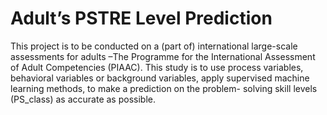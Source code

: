 # Adult’s PSTRE Level Prediction

This project is to be conducted on a (part of) international large-scale assessments for adults –The Programme for the International Assessment of Adult Competencies (PIAAC). This study is to use process variables, behavioral variables or background variables, apply supervised machine learning methods, to make a prediction on the problem- solving skill levels (PS_class) as accurate as possible.
